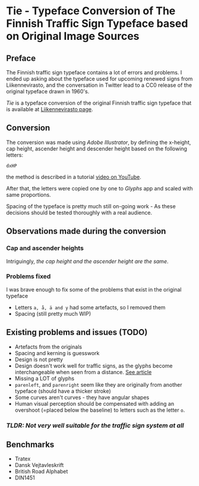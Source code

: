 # Tie - Typeface Conversion of The Finnish Traffic Sign Typeface based on Original Image Sources

## Preface

The Finnish traffic sign typeface contains a lot of errors and problems. I ended up asking about the typeface used for upcoming renewed signs from Liikennevirasto, and the conversation in Twitter lead to a CC0 release of the original typeface drawn in 1960's.

*Tie*  is a typeface conversion of the original Finnish traffic sign typeface that is available at [Liikennevirasto page](https://www.liikennevirasto.fi/avoindata/tietoaineistot/liikennemerkkien-kirjasintyyppi).

## Conversion

The conversion was made using *Adobe Illustrator*, by defining the x-height, cap height, ascender height and descender height based on the following letters:

```
dxHP
```

the method is described in a tutorial [video on YouTube](https://www.youtube.com/watch?v=gC9g-1PttJ0).

After that, the letters were copied one by one to *Glyphs* app and scaled with same proportions.

Spacing of the typeface is pretty much still on-going work - As these decisions should be tested thoroughly with a real audience.

## Observations made during the conversion

### Cap and ascender heights

Intriguingly, *the cap height and the ascender height are the same*.
### Problems fixed

I was brave enough to fix some of the problems that exist in the original typeface

* Letters `a, å, ä and y` had some artefacts, so I removed them
* Spacing (still pretty much WIP)

## Existing problems and issues (TODO)

* Artefacts from the originals
* Spacing and kerning is guesswork
* Design is not pretty
* Design doesn't work well for traffic signs, as the glyphs become interchangeable when seen from a distance. [See article](https://typography.guru/journal/designing-the-ultimate-wayfinding-typeface-r30/)
* Missing a LOT of glyphs
* `parenleft`, and `parenright` seem like they are originally from another typeface (should have a thicker stroke)
* Some curves aren't curves - they have angular shapes
* Human visual perception should be compensated with adding an overshoot (=placed below the baseline) to letters such as the letter `o`.

### _TLDR: *Not very well suitable for the traffic sign system at all*_

## Benchmarks

* Tratex
* Dansk Vejtavleskrift
* British Road Alphabet
* DIN1451